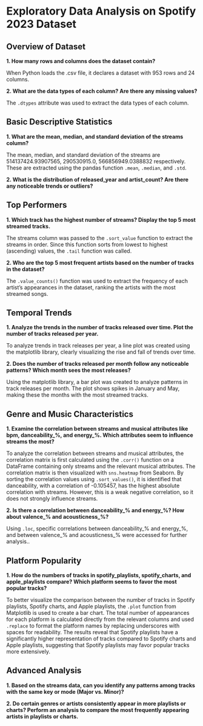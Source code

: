 # **Exploratory Data Analysis on Spotify 2023 Dataset**

## Overview of Dataset
**1. How many rows and columns does the dataset contain?**

When Python loads the .csv file, it declares a dataset with 953 rows and 24 columns.

**2. What are the data types of each column? Are there any missing values?**

The `.dtypes` attribute was used to extract the data types of each column.

## Basic Descriptive Statistics
**1. What are the mean, median, and standard deviation of the streams column?**

The mean, median, and standard deviation of the streams are 514137424.93907565, 290530915.0, 566856949.0388832 respectively. These are extracted using the pandas function `.mean`, `.median`, and `.std`.

**2. What is the distribution of released_year and artist_count? Are there any noticeable trends or outliers?**

## Top Performers
**1. Which track has the highest number of streams? Display the top 5 most streamed tracks.**

The streams column was passed to the `.sort_value` function to extract the streams in order. Since this function sorts from lowest to highest (ascending) values, the `.tail` function was called. 

**2. Who are the top 5 most frequent artists based on the number of tracks in the dataset?**

The `.value_counts()` function was used to extract the frequency of each artist’s appearances in the dataset, ranking the artists with the most streamed songs.

## Temporal Trends
**1. Analyze the trends in the number of tracks released over time. Plot the number of tracks released per year.**

To analyze trends in track releases per year, a line plot was created using the matplotlib library, clearly visualizing the rise and fall of trends over time.

**2. Does the number of tracks released per month follow any noticeable patterns? Which month sees the most releases?**

Using the matplotlib library, a bar plot was created to analyze patterns in track releases per month. The plot shows spikes in January and May, making these the months with the most streamed tracks.

## Genre and Music Characteristics
**1. Examine the correlation between streams and musical attributes like bpm, danceability_%, and energy_%. Which attributes seem to influence streams the most?**

To analyze the correlation between streams and musical attributes, the correlation matrix is first calculated using the `.corr()` function on a DataFrame containing only streams and the relevant musical attributes. The correlation matrix is then visualized with `sns.heatmap` from Seaborn. By sorting the correlation values using `.sort_values()`, it is identified that danceability, with a correlation of -0.105457, has the highest absolute correlation with streams. However, this is a weak negative correlation, so it does not strongly influence streams. 

**2. Is there a correlation between danceability_% and energy_%? How about valence_% and acousticness_%?**

Using `.loc`, specific correlations between danceability_% and energy_%, and between valence_% and acousticness_% were accessed for further analysis..

## Platform Popularity
**1. How do the numbers of tracks in spotify_playlists, spotify_charts, and apple_playlists compare? Which platform seems to favor the most popular tracks?**

To better visualize the comparison between the number of tracks in Spotify playlists, Spotify charts, and Apple playlists, the `.plot` function from Matplotlib is used to create a bar chart. The total number of appearances for each platform is calculated directly from the relevant columns and used `.replace` to format the platform names by replacing underscores with spaces for readability. The results reveal that Spotify playlists have a significantly higher representation of tracks compared to Spotify charts and Apple playlists, suggesting that Spotify playlists may favor popular tracks more extensively.

## Advanced Analysis
**1. Based on the streams data, can you identify any patterns among tracks with the same key or mode (Major vs. Minor)?**

**2. Do certain genres or artists consistently appear in more playlists or charts? Perform an analysis to compare the most frequently appearing artists in playlists or charts.**

